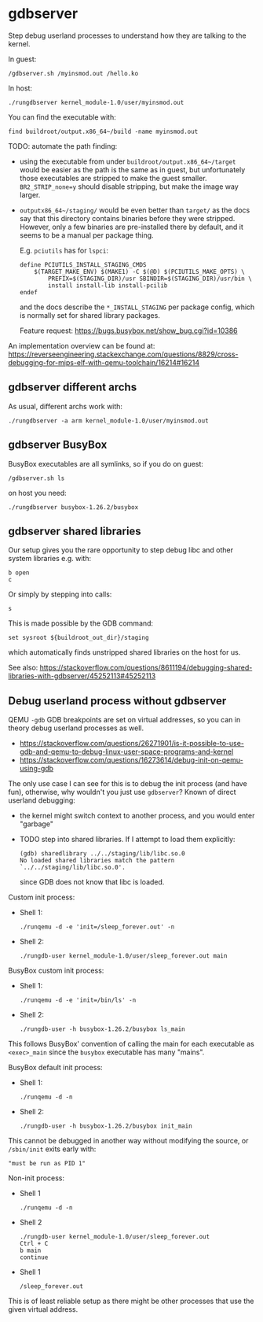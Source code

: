 # gdbserver

Step debug userland processes to understand how they are talking to the kernel.

In guest:

    /gdbserver.sh /myinsmod.out /hello.ko

In host:

    ./rungdbserver kernel_module-1.0/user/myinsmod.out

You can find the executable with:

    find buildroot/output.x86_64~/build -name myinsmod.out

TODO: automate the path finding:

-   using the executable from under `buildroot/output.x86_64~/target` would be easier as the path is the same as in guest, but unfortunately those executables are stripped to make the guest smaller. `BR2_STRIP_none=y` should disable stripping, but make the image way larger.

-   `outputx86_64~/staging/` would be even better than `target/` as the docs say that this directory contains binaries before they were stripped. However, only a few binaries are pre-installed there by default, and it seems to be a manual per package thing.

    E.g. `pciutils` has for `lspci`:

        define PCIUTILS_INSTALL_STAGING_CMDS
            $(TARGET_MAKE_ENV) $(MAKE1) -C $(@D) $(PCIUTILS_MAKE_OPTS) \
                PREFIX=$(STAGING_DIR)/usr SBINDIR=$(STAGING_DIR)/usr/bin \
                install install-lib install-pcilib
        endef

    and the docs describe the `*_INSTALL_STAGING` per package config, which is normally set for shared library packages.

    Feature request: <https://bugs.busybox.net/show_bug.cgi?id=10386>

An implementation overview can be found at: <https://reverseengineering.stackexchange.com/questions/8829/cross-debugging-for-mips-elf-with-qemu-toolchain/16214#16214>

## gdbserver different archs

As usual, different archs work with:

    ./rungdbserver -a arm kernel_module-1.0/user/myinsmod.out

## gdbserver BusyBox

BusyBox executables are all symlinks, so if you do on guest:

    /gdbserver.sh ls

on host you need:

    ./rungdbserver busybox-1.26.2/busybox

## gdbserver shared libraries

Our setup gives you the rare opportunity to step debug libc and other system libraries e.g. with:

    b open
    c

Or simply by stepping into calls:

    s

This is made possible by the GDB command:

    set sysroot ${buildroot_out_dir}/staging

which automatically finds unstripped shared libraries on the host for us.

See also: <https://stackoverflow.com/questions/8611194/debugging-shared-libraries-with-gdbserver/45252113#45252113>

## Debug userland process without gdbserver

QEMU `-gdb` GDB breakpoints are set on virtual addresses, so you can in theory debug userland processes as well.

- <https://stackoverflow.com/questions/26271901/is-it-possible-to-use-gdb-and-qemu-to-debug-linux-user-space-programs-and-kernel>
- <https://stackoverflow.com/questions/16273614/debug-init-on-qemu-using-gdb>

The only use case I can see for this is to debug the init process (and have fun), otherwise, why wouldn't you just use `gdbserver`? Known of direct userland debugging:

-   the kernel might switch context to another process, and you would enter "garbage"

-   TODO step into shared libraries. If I attempt to load them explicitly:

        (gdb) sharedlibrary ../../staging/lib/libc.so.0
        No loaded shared libraries match the pattern `../../staging/lib/libc.so.0'.

    since GDB does not know that libc is loaded.

Custom init process:

-   Shell 1:

        ./runqemu -d -e 'init=/sleep_forever.out' -n

-   Shell 2:

        ./rungdb-user kernel_module-1.0/user/sleep_forever.out main

BusyBox custom init process:

-   Shell 1:

        ./runqemu -d -e 'init=/bin/ls' -n

-   Shell 2:

        ./rungdb-user -h busybox-1.26.2/busybox ls_main

This follows BusyBox' convention of calling the main for each executable as `<exec>_main` since the `busybox` executable has many "mains".

BusyBox default init process:

-   Shell 1:

        ./runqemu -d -n

-   Shell 2:

        ./rungdb-user -h busybox-1.26.2/busybox init_main

This cannot be debugged in another way without modifying the source, or `/sbin/init` exits early with:

    "must be run as PID 1"

Non-init process:

-   Shell 1

        ./runqemu -d -n

-   Shell 2

        ./rungdb-user kernel_module-1.0/user/sleep_forever.out
        Ctrl + C
        b main
        continue

-   Shell 1

        /sleep_forever.out

This is of least reliable setup as there might be other processes that use the given virtual address.
